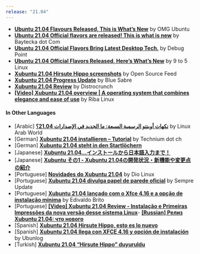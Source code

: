 ```yaml
---
release: "21.04"
---
```


- **[Ubuntu 21.04 Flavours Released, This is What’s New](https://www.omgubuntu.co.uk/2021/04/ubuntu-21-04-flavours-released)** by OMG Ubuntu
- **[Ubuntu 21.04 Official flavors are released! This is what is new](https://www.baytecka.com/2021/04/ubuntu-2104-official-flavors-are.html)** by Baytecka dot Com
- **[Ubuntu 21.04 Official Flavors Bring Latest Desktop Tech.](https://www.debugpoint.com/2021/04/ubuntu-21-04-official-flavors/)** by Debug Point
- **[Ubuntu 21.04 Official Flavors Released, Here’s What’s New](https://9to5linux.com/ubuntu-21-04-official-flavors-released-heres-whats-new)** by 9 to 5 Linux
- **[Xubuntu 21.04 Hirsute Hippo screenshots](https://www.opensourcefeed.org/xubuntu-21.04-release/)** by Open Source Feed
- **[Xubuntu 21.04 Progress Update](https://bluesabre.org/2021/02/25/xubuntu-21-04-progress-update/)** by Blue Sabre
- **[Xubuntu 21.04 Review](https://distrocrunch.com/xubuntu-21-04-review/)** by Distrocrunch
- **[\[Video\] Xubuntu 21.04 overview \| A operating system that combines elegance and ease of use](https://www.youtube.com/watch?v=uS7vXDQk9j0)** by Riba Linux

#### In Other Languages

- \[Arabic\] **[نكهات أوبنتو الرسمية السبعة: ما الجديد في الإصدارات 21.04؟](https://linuxaw.com/ubuntu-21-04-official-flavors-released/)** by Linux Arab World
- \[German\] **[Xubuntu 21.04 installieren – Tutorial](https://technium.ch/xubuntu-2104-installieren-tutorial/)** by Technium dot ch
- \[German\] **[Xubuntu 21.04 steht in den Startlöchern](https://www.linuxumsteiger.net/xubuntu-21-04-steht-in-den-startloechern/)**
- \[Japanese\] **[Xubuntu 21.04…インストールから日本語入力まで！](https://report.hot-cafe.net/xubuntu2104-11908)**
- \[Japanese\] **[Xubuntu その1 - Xubuntu 21.04の開発状況・新機能や変更点の紹介](https://kledgeb.blogspot.com/2021/03/xubuntu-1-xubuntu-2104.html)**
- \[Portuguese\] **[Novidades do Xubuntu 21.04](https://plus.diolinux.com.br/t/novidades-do-xubuntu-21-04/32546)** by Dio Linux
- \[Portuguese\] **[Xubuntu 21.04 divulga papel de parede oficial](https://sempreupdate.com.br/xubuntu-21-04-divulga-papel-de-parede-oficial/)** by Sempre Update
- \[Portuguese\] **[Xubuntu 21.04 lançado com o Xfce 4.16 e a opção de instalação mínima](https://www.edivaldobrito.com.br/xubuntu-21-04-lancado-com-o-xfce-4-16-e-a-opcao-de-instalacao-minima/)** by Edivaldo Brito
- \[Portuguese\] **[\[Video\] Xubuntu 21.04 Review - Instalação e Primeiras Impressões da nova versão desse sistema Linux](https://www.youtube.com/watch?v=dWngVsde7uY)**- **[\[Russian\] Релиз Xubuntu 21.04: что нового](https://webistore.ru/raznoe/reliz-xubuntu-21-04-chto-novogo/)**
- \[Spanish\] **[Xubuntu 21.04 Hirsute Hippo, esto es lo nuevo](https://www.linuxeros.org/2021/04/xubuntu-21-04-hirsute-hippo-esto-es-lo-nuevo.html)**
- \[Spanish\] **[Xubuntu 21.04 llega con XFCE 4.16 y opción de instalación](https://ubunlog.com/xubuntu-21-04-llega-con-xfce-4-16-y-opcion-de-instalacion-minimal/)** by Ubunlog
- \[Turkish\] **[Xubuntu 21.04 “Hirsute Hippo” duyuruldu](https://www.getgnu.org/gnulinux/xubuntu-21-04-hirsute-hippo-duyuruldu.html)**
